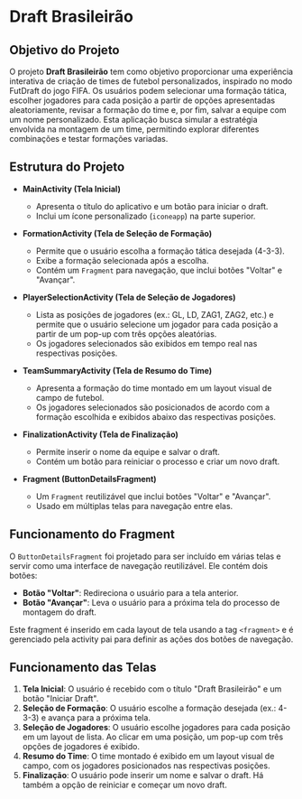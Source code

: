 # Draft Brasileirão

## Objetivo do Projeto
O projeto **Draft Brasileirão** tem como objetivo proporcionar uma experiência interativa de criação de times de futebol personalizados, inspirado no modo FutDraft do jogo FIFA. Os usuários podem selecionar uma formação tática, escolher jogadores para cada posição a partir de opções apresentadas aleatoriamente, revisar a formação do time e, por fim, salvar a equipe com um nome personalizado. Esta aplicação busca simular a estratégia envolvida na montagem de um time, permitindo explorar diferentes combinações e testar formações variadas.

## Estrutura do Projeto


- **MainActivity (Tela Inicial)**
  - Apresenta o título do aplicativo e um botão para iniciar o draft.
  - Inclui um ícone personalizado (`iconeapp`) na parte superior.

- **FormationActivity (Tela de Seleção de Formação)**
  - Permite que o usuário escolha a formação tática desejada (4-3-3).
  - Exibe a formação selecionada após a escolha.
  - Contém um `Fragment` para navegação, que inclui botões "Voltar" e "Avançar".

- **PlayerSelectionActivity (Tela de Seleção de Jogadores)**
  - Lista as posições de jogadores (ex.: GL, LD, ZAG1, ZAG2, etc.) e permite que o usuário selecione um jogador para cada posição a partir de um pop-up com três opções aleatórias.
  - Os jogadores selecionados são exibidos em tempo real nas respectivas posições.

- **TeamSummaryActivity (Tela de Resumo do Time)**
  - Apresenta a formação do time montado em um layout visual de campo de futebol.
  - Os jogadores selecionados são posicionados de acordo com a formação escolhida e exibidos abaixo das respectivas posições.

- **FinalizationActivity (Tela de Finalização)**
  - Permite inserir o nome da equipe e salvar o draft.
  - Contém um botão para reiniciar o processo e criar um novo draft.

- **Fragment (ButtonDetailsFragment)**
  - Um `Fragment` reutilizável que inclui botões "Voltar" e "Avançar".
  - Usado em múltiplas telas para navegação entre elas.

## Funcionamento do Fragment
O `ButtonDetailsFragment` foi projetado para ser incluído em várias telas e servir como uma interface de navegação reutilizável. Ele contém dois botões:
- **Botão "Voltar"**: Redireciona o usuário para a tela anterior.
- **Botão "Avançar"**: Leva o usuário para a próxima tela do processo de montagem do draft.

Este fragment é inserido em cada layout de tela usando a tag `<fragment>` e é gerenciado pela activity pai para definir as ações dos botões de navegação.

## Funcionamento das Telas
1. **Tela Inicial**: O usuário é recebido com o título "Draft Brasileirão" e um botão "Iniciar Draft".
2. **Seleção de Formação**: O usuário escolhe a formação desejada (ex.: 4-3-3) e avança para a próxima tela.
3. **Seleção de Jogadores**: O usuário escolhe jogadores para cada posição em um layout de lista. Ao clicar em uma posição, um pop-up com três opções de jogadores é exibido.
4. **Resumo do Time**: O time montado é exibido em um layout visual de campo, com os jogadores posicionados nas respectivas posições.
5. **Finalização**: O usuário pode inserir um nome e salvar o draft. Há também a opção de reiniciar e começar um novo draft.
